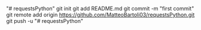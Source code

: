 "# requestsPython"  git init git add README.md git commit -m "first commit" git remote add origin https://github.com/MatteoBartoli03/requestsPython.git git push -u
"# requestsPython" 
